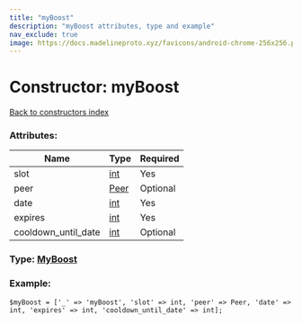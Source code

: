 ```yaml
---
title: "myBoost"
description: "myBoost attributes, type and example"
nav_exclude: true
image: https://docs.madelineproto.xyz/favicons/android-chrome-256x256.png
---
```

# Constructor: myBoost  
[Back to constructors index](/API_docs/constructors/index.html)



### Attributes:

| Name     |    Type       | Required |
|----------|---------------|----------|
|slot|[int](/API_docs/types/int.html) | Yes|
|peer|[Peer](/API_docs/types/Peer.html) | Optional|
|date|[int](/API_docs/types/int.html) | Yes|
|expires|[int](/API_docs/types/int.html) | Yes|
|cooldown\_until\_date|[int](/API_docs/types/int.html) | Optional|



### Type: [MyBoost](/API_docs/types/MyBoost.html)


### Example:

```
$myBoost = ['_' => 'myBoost', 'slot' => int, 'peer' => Peer, 'date' => int, 'expires' => int, 'cooldown_until_date' => int];
```  
